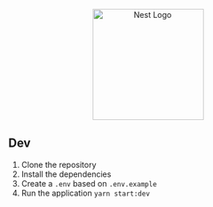 <p align="center">
  <a href="http://nestjs.com/" target="blank"><img src="https://nestjs.com/img/logo-small.svg" width="200" alt="Nest Logo" /></a>
</p>

## Dev

1. Clone the repository
2. Install the dependencies
3. Create a `.env` based on `.env.example`
4. Run the application `yarn start:dev`
